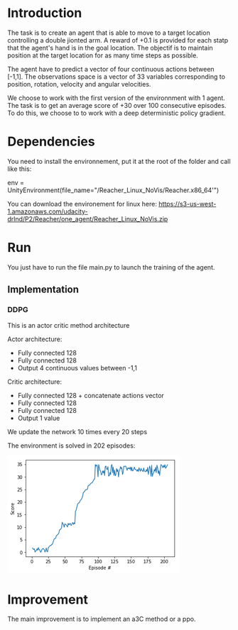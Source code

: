 
# Introduction 

The task is to create an agent that is able to move to a target location controlling a double jionted arm. A reward of +0.1 is provided for each statp that the agent's hand is in the goal location.
The objectif is to maintain position at the target location for as many time steps as possible.

The agent have to predict a vector of four continuous actions between [-1,1].
The observations space is a vector of 33 variables corresponding to position, rotation, velocity and angular velocities.

We choose to work with the first version of the environnment with 1 agent. The task is to get an average score of +30 over 100 consecutive episodes. To do this, we choose to to work with a deep deterministic policy gradient.

# Dependencies

You need to install the environnement, put it at the root of the folder and call like this:

env = UnityEnvironment(file_name="/Reacher_Linux_NoVis/Reacher.x86_64'")

You can download the environement for linux here:
https://s3-us-west-1.amazonaws.com/udacity-drlnd/P2/Reacher/one_agent/Reacher_Linux_NoVis.zip

# Run

You just have to run the file main.py to launch the training of the agent.

## Implementation
### DDPG
This is an actor critic method architecture

Actor architecture:
  * Fully connected 128
  * Fully connected 128
  * Output 4 continuous values between -1,1
  
Critic architecture:
  * Fully connected 128 + concatenate actions vector
  * Fully connected 128
  * Fully connected 128
  * Output 1 value
  
We update the network 10 times every 20 steps

The environment is solved in 202 episodes:

![Reward](scores.png)

# Improvement

The main improvement is to implement an a3C method or a ppo.
